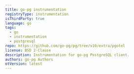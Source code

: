 ```yaml
---
title: go-pg instrumentation
registryType: instrumentation
isThirdParty: true
language: go
tags:
  - go
  - instrumentation
  - postgresql
repo: https://github.com/go-pg/pg/tree/v10/extra/pgotel
license: BSD 2-Clause
description: Instrumentation for go-pg PostgreSQL client.
authors: go-pg Authors
otVersion: latest
---
```

